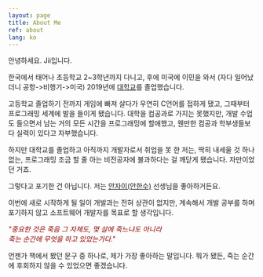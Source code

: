 ```yaml
---
layout: page
title: About Me
ref: about
lang: ko
---
```


안녕하세요. Jii입니다.

한국에서 태어나 초등학교 2~3학년까지 다니고, 후에 미국에 이민을 와서 (자다 일어났더니 공항->비행기->미국) 
2019년에 [대학교](https://ucsd.edu/)를 졸업했습니다.

고등학교 졸업하기 전까지 게임에 빠져 살다가 우연히 C언어를 접하게 됐고, 그때부터 프로그래밍 세계에 발을 들이게 됐습니다. 
대학을 컴공과로 가지는 못했지만, 개발 수업도 들으면서 남는 거의 모든 시간을 프로그래밍에 할애했고, 웬만한 컴공과 학부생들보다 실력이 있다고 자부했습니다.

하지만 대학교를 졸업하고 아직까지 개발자로서 취업을 못 한 저는, 딱히 내세울 것 하나 없는, 프로그래밍 조금 할 줄 아는 비전공자에 불과하다는 걸 깨닫게 됐습니다. 자만이었던 거죠.

그렇다고 포기한 건 아닙니다. 저는 [안자이(안한수)](http://ohfun.net/contents/article/images/2017/0320/1489990520869627.jpeg) 선생님을 좋아하거든요.

이번에 새로 시작하게 될 일이 개발과는 전혀 상관이 없지만, 계속해서 개발 공부를 하며 포기하지 않고 소프트웨어 개발자를 목표로 할 생각입니다.

<div class="center" style="color: #8f0000; font-style: italic; font-size:14px;">
"중요한 것은 죽음 그 자체도, 몇 살에 죽느냐도 아니라<br> 죽는 순간에 무엇을 하고 있었는가다."
</div>

언젠가 책에서 봤던 문구 중 하나로, 제가 가장 좋아하는 말입니다. 뭐가 됐든, 죽는 순간에 후회하지 않을 수 있었으면 좋겠습니다.
